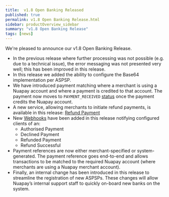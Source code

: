 ```yaml
---
title:  v1.8 Open Banking Released
published: true
permalink: v1.8 Open Banking Release.html
sidebar: productOverview_sidebar
summary: "v1.8 Open Banking Release"
tags: [news]
---
```



We're pleased to announce our v1.8 Open Banking Release.


* In the previous release where further processing was not possible (e.g. due to a technical issue), the error messaging was not presented very well; this has been improved in this release. 
* In this release we added the ability to configure the Base64 implementation per ASPSP. 
* We have introduced payment matching where a merchant is using a Nuapay account and where a payment is credited to that account. The payment now moves to `PAYMENT_RECEIVED` [status](ob_paymentstatuses.html) once the payment credits the Nuapay account. 
* A new service, allowing merchants to initiate refund payments, is available in this release: [Refund Payment](ob_refundpayment.html)
* New [Webhooks](ob_whoverview.html) have been added in this release notifying configured clients of an: 
  - Authorised Payment
  - Declined Payment 
  - Refunded Payment 
  - Refund Successful
* Payment references are now either merchant-specified or system-generated. The payment reference goes end-to-end and allows transactions to be matched to the required Nuapay account (where merchants are using a Nuapay merchant account). 
* Finally, an internal change has been introduced in this release to streamline the registration of new ASPSPs. These changes will allow Nuapay’s internal support staff to quickly on-board new banks on the system. 


